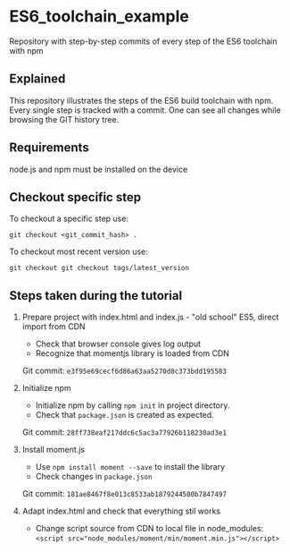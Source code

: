 # ES6_toolchain_example

Repository with step-by-step commits of every step of the ES6 toolchain with npm

## Explained

This repository illustrates the steps of the ES6 build toolchain with npm.
Every single step is tracked with a commit. One can see all changes while browsing the GIT history tree.

## Requirements

node.js and npm must be installed on the device

## Checkout specific step

To checkout a specific step use:

`git checkout <git_commit_hash> .`

To checkout most recent version use:

`git checkout git checkout tags/latest_version`

## Steps taken during the tutorial

1. Prepare project with index.html and index.js - "old school" ES5, direct import from CDN  
    * Check that browser console gives log output
    * Recognize that momentjs library is loaded from CDN

    Git commit:    `e3f95e69cecf6d86a63aa5270d8c373bdd195583`

2. Initialize npm
    * Initialize npm by calling `npm init` in project directory.
    * Check that `package.json` is created as expected.

    Git commit: `28ff738eaf217ddc6c5ac3a77926b118230ad3e1`

3. Install moment.js
    * Use `npm install moment --save` to install the library
    * Check changes in `package.json`

    Git commit: `181ae8467f8e013c8533ab1879244500b7847497`

4. Adapt index.html and check that everything stil works
    * Change script source from CDN to local file in node_modules:
    `<script src="node_modules/moment/min/moment.min.js"></script>`
